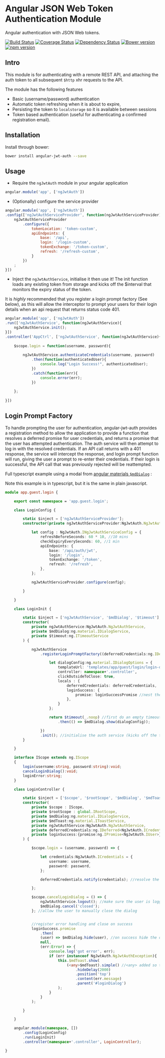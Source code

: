 # Angular JSON Web Token Authentication Module
Angular authentication with JSON Web tokens.

[![Build Status](https://travis-ci.org/spira/angular-jwt-auth.svg?branch=master)](https://travis-ci.org/spira/angular-jwt-auth) 
[![Coverage Status](https://coveralls.io/repos/spira/angular-jwt-auth/badge.svg?branch=master)](https://coveralls.io/r/spira/angular-jwt-auth?branch=master)
[![Dependency Status](https://gemnasium.com/spira/angular-jwt-auth.svg)](https://gemnasium.com/spira/angular-jwt-auth)
[![Bower version](https://badge.fury.io/bo/angular-jwt-auth.svg)](http://badge.fury.io/bo/angular-jwt-auth)
[![npm version](https://badge.fury.io/js/angular-jwt-auth.svg)](http://badge.fury.io/js/angular-jwt-auth)

## Intro
This module is for authenticating with a remote REST API, and attaching the auth token to all subsequent `$http` xhr 
 requests to the API.
   
The module has the following features
* Basic (username/password) authentication
* Automatic token refreshing when it is about to expire, 
* Persisting the token to `localstorage` so it is available between sessions
* Token based authentication (useful for authenticating a confirmed registration email).

## Installation

Install through bower:

```sh
bower install angular-jwt-auth --save
```

## Usage

* Require the `ngJwtAuth` module in your angular application

```js
angular.module('app', ['ngJwtAuth'])
```

* (Optionally) configure the service provider

```js
angular.module('app', ['ngJwtAuth'])
.config(['ngJwtAuthServiceProvider', function(ngJwtAuthServiceProvider){
    ngJwtAuthServiceProvider
        .configure({
            tokenLocation: 'token-custom',
            apiEndpoints: {
                base: '/api',
                login: '/login-custom',
                tokenExchange: '/token-custom',
                refresh: '/refresh-custom',
            }
        })
    ;
}])
```

* Inject the `ngJwtAuthService`, initialise it then use it!
The init function loads any existing token from storage and kicks off the $interval that
monitors the expiry status of the token.

It is _highly_ recommended that you register a login prompt factory (See below), as
this will allow the interceptor to prompt your users for their login details when an api
request that returns status code 401.

```js
angular.module('app', ['ngJwtAuth'])
.run(['ngJwtAuthService', function(ngJwtAuthService){
    ngJwtAuthService.init();
}])
.controller('AppCtrl', ['ngJwtAuthService', function(ngJwtAuthService){
    
    $scope.login = function(username, password){
        
        ngJwtAuthService.authenticateCredentials(username, password)
            .then(function(authenticatedUser){
                console.log("Login Success!", authenticatedUser);
            })
            .catch(function(err){
                console.error(err);
            })
        
    };
    
}])
```

## Login Prompt Factory
To handle prompting the user for authentication, angular-jwt-auth provides a registration method to allow the application
 to provide a function that resolves a deferred promise for user credentials, and returns a promise that the user has
 attempted authentication.
 The auth service will then attempt to log in with the resolved credentials.
 If an API call returns with a 401 response, the service will intercept the response, and login prompt function will run,
 giving the user a prompt to re-enter their credentials. If their login is successful, the API call that was previously
 rejected will be reattempted.
 
Full typescript example using a modal from [angular materials `$mdDialog`](https://material.angularjs.org/latest/#/api/material.components.dialog/service/$mdDialog) :

Note this example is in typescript, but it is the same in plain javascript.

```ts
module app.guest.login {

    export const namespace = 'app.guest.login';

    class LoginConfig {

        static $inject = ['ngJwtAuthServiceProvider'];
        constructor(private ngJwtAuthServiceProvider:NgJwtAuth.NgJwtAuthServiceProvider){

            let config : NgJwtAuth.INgJwtAuthServiceConfig = {
                refreshBeforeSeconds: 60 * 10, //10 mins
                checkExpiryEverySeconds: 60, //1 min
                apiEndpoints: {
                    base: '/api/auth/jwt',
                    login: '/login',
                    tokenExchange: '/token',
                    refresh: '/refresh',
                },
            };

            ngJwtAuthServiceProvider.configure(config);

        }

    }

    class LoginInit {

        static $inject = ['ngJwtAuthService', '$mdDialog', '$timeout'];
        constructor(
            private ngJwtAuthService:NgJwtAuth.NgJwtAuthService,
            private $mdDialog:ng.material.IDialogService,
            private $timeout:ng.ITimeoutService
        ) {

            ngJwtAuthService
                .registerLoginPromptFactory((deferredCredentials:ng.IDeferred<NgJwtAuth.ICredentials>, loginSuccessPromise:ng.IPromise<NgJwtAuth.IUser>, currentUser:NgJwtAuth.IUser): ng.IPromise<any> => {

                    let dialogConfig:ng.material.IDialogOptions = {
                        templateUrl: 'templates/app/guest/login/login-dialog.tpl.html',
                        controller: namespace+'.controller',
                        clickOutsideToClose: true,
                        locals : {
                            deferredCredentials: deferredCredentials,
                            loginSuccess: {
                                promise: loginSuccessPromise //nest the promise in a function as otherwise material will try to wait for it to resolve
                            },
                        }
                    };

                    return $timeout(_.noop) //first do an empty timeout to allow the controllers to init if login prompt is fired from within a .run() phase
                        .then(() => $mdDialog.show(dialogConfig));

                })
                .init(); //initialise the auth service (kicks off the timers etc)
        }

    }

    interface IScope extends ng.IScope
    {
        login(username:string, password:string):void;
        cancelLoginDialog():void;
        loginError:string;
    }

    class LoginController {

        static $inject = ['$scope', '$rootScope', '$mdDialog', '$mdToast', 'ngJwtAuthService', 'deferredCredentials', 'loginSuccess'];
        constructor(
            private $scope : IScope,
            private $rootScope : global.IRootScope,
            private $mdDialog:ng.material.IDialogService,
            private $mdToast:ng.material.IToastService,
            private ngJwtAuthService:NgJwtAuth.NgJwtAuthService,
            private deferredCredentials:ng.IDeferred<NgJwtAuth.ICredentials>,
            private loginSuccess:{promise:ng.IPromise<NgJwtAuth.IUser>}
        ) {

            $scope.login = (username, password) => {

                let credentials:NgJwtAuth.ICredentials = {
                    username: username,
                    password: password,
                };

                deferredCredentials.notify(credentials); //resolve the deferred credentials with the passed creds

            };

            $scope.cancelLoginDialog = () => {
                ngJwtAuthService.logout(); //make sure the user is logged out
                $mdDialog.cancel('closed');
            }; //allow the user to manually close the dialog


            //register error handling and close on success
            loginSuccess.promise
                .then(
                (user) => $mdDialog.hide(user), //on success hide the dialog, pass through the returned user object
                null,
                (err:Error) => {
                    console.log('got error', err);
                    if (err instanceof NgJwtAuth.NgJwtAuthException){
                        this.$mdToast.show(
                            (<any>$mdToast).simple() //<any> added so the parent method doesn't throw error, see https://github.com/borisyankov/DefinitelyTyped/issues/4843#issuecomment-124443371
                                .hideDelay(2000)
                                .position('top')
                                .content(err.message)
                                .parent('#loginDialog')
                        );
                    }
                }
            );

        }

    }

    angular.module(namespace, [])
        .config(LoginConfig)
        .run(LoginInit)
        .controller(namespace+'.controller', LoginController);

}
```
